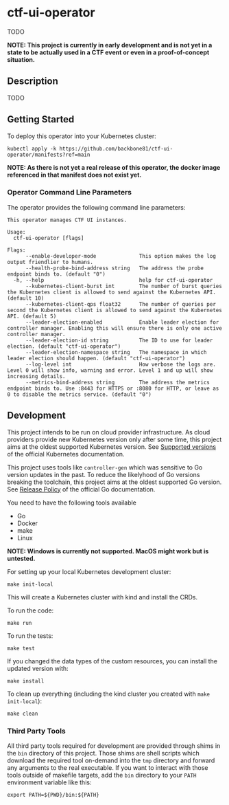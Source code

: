 # ctf-ui-operator

TODO

**NOTE: This project is currently in early development and is not yet in a state to be actually used in a CTF event
or even in a proof-of-concept situation.**

## Description

TODO

## Getting Started

To deploy this operator into your Kubernetes cluster:

```shell
kubectl apply -k https://github.com/backbone81/ctf-ui-operator/manifests?ref=main
```

**NOTE: As there is not yet a real release of this operator, the docker image referenced in that manifest does not
exist yet.**

### Operator Command Line Parameters

The operator provides the following command line parameters:

```text
This operator manages CTF UI instances.

Usage:
  ctf-ui-operator [flags]

Flags:
      --enable-developer-mode              This option makes the log output friendlier to humans.
      --health-probe-bind-address string   The address the probe endpoint binds to. (default "0")
  -h, --help                               help for ctf-ui-operator
      --kubernetes-client-burst int        The number of burst queries the Kubernetes client is allowed to send against the Kubernetes API. (default 10)
      --kubernetes-client-qps float32      The number of queries per second the Kubernetes client is allowed to send against the Kubernetes API. (default 5)
      --leader-election-enabled            Enable leader election for controller manager. Enabling this will ensure there is only one active controller manager.
      --leader-election-id string          The ID to use for leader election. (default "ctf-ui-operator")
      --leader-election-namespace string   The namespace in which leader election should happen. (default "ctf-ui-operator")
      --log-level int                      How verbose the logs are. Level 0 will show info, warning and error. Level 1 and up will show increasing details.
      --metrics-bind-address string        The address the metrics endpoint binds to. Use :8443 for HTTPS or :8080 for HTTP, or leave as 0 to disable the metrics service. (default "0")
```

## Development

This project intends to be run on cloud provider infrastructure. As cloud providers provide new Kubernetes version only
after some time, this project aims at the oldest supported Kubernetes version. See
[Supported versions](https://kubernetes.io/releases/version-skew-policy/#supported-versions) of the official Kubernetes
documentation.

This project uses tools like `controller-gen` which was sensitive to Go version updates in the past. To reduce the
likelyhood of Go versions breaking the toolchain, this project aims at the oldest supported Go version. See
[Release Policy](https://go.dev/doc/devel/release#policy) of the official Go documentation.

You need to have the following tools available

- Go
- Docker
- make
- Linux

**NOTE: Windows is currently not supported. MacOS might work but is untested.**

For setting up your local Kubernetes development cluster:

```shell
make init-local
```

This will create a Kubernetes cluster with kind and install the CRDs.

To run the code:

```shell
make run
```

To run the tests:

```shell
make test
```

If you changed the data types of the custom resources, you can install the updated version with:

```shell
make install
```

To clean up everything (including the kind cluster you created with `make init-local`):

```shell
make clean
```

### Third Party Tools

All third party tools required for development are provided through shims in the `bin` directory of this project. Those
shims are shell scripts which download the required tool on-demand into the `tmp` directory and forward any arguments
to the real executable. If you want to interact with those tools outside of makefile targets, add the `bin` directory to
your `PATH` environment variable like this:

```shell
export PATH=${PWD}/bin:${PATH}
```
